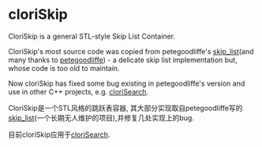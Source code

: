 cloriSkip<div id="top"></div>
=====

CloriSkip is a general STL-style Skip List Container.

CloriSkip's most source code was copied from petegoodliffe's [skip_list](https://github.com/petegoodliffe/skip_list)(and many thanks to [petegoodliffe](https://github.com/petegoodliffe)) - a delicate skip list implementation but, whose code is too old to maintain. 

Now cloriSkip has fixed some bug existing in petegoodliffe's version and use in other C++ projects, e.g. [cloriSearch](https://github.com/shpilu/cloriSearch).




CloriSkip是一个STL风格的跳跃表容器, 其大部分实现取自petegoodliffe写的[skip_list](https://github.com/petegoodliffe/skip_list)(一个长期无人维护的项目),并修复几处实现上的bug.

目前cloriSkip应用于[cloriSearch](https://github.com/shpilu/cloriSearch).


